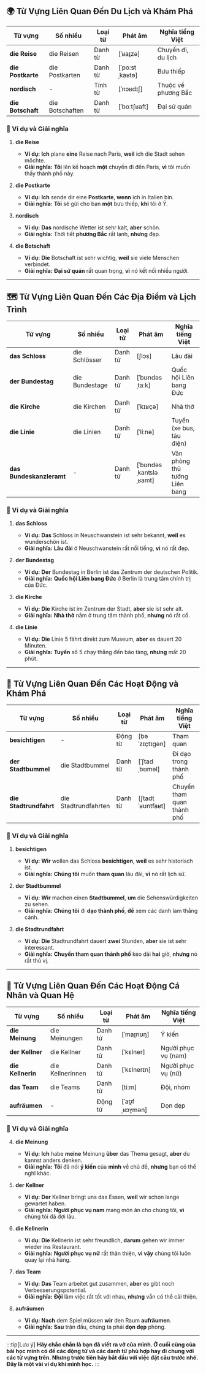 ## **🌍 Từ Vựng Liên Quan Đến Du Lịch và Khám Phá**

|**Từ vựng**|**Số nhiều**|**Loại từ**|**Phát âm**|**Nghĩa tiếng Việt**|
|---|---|---|---|---|
|**die Reise**|die Reisen|Danh từ|[ˈʁaɪ̯zə]|Chuyến đi, du lịch|
|**die Postkarte**|die Postkarten|Danh từ|[ˈpoːstˌkaʁtə]|Bưu thiếp|
|**nordisch**|-|Tính từ|[ˈnɔʁdɪʃ]|Thuộc về phương Bắc|
|**die Botschaft**|die Botschaften|Danh từ|[ˈboːtʃʁaft]|Đại sứ quán|

### **📌 Ví dụ và Giải nghĩa**

1. **die Reise**
    
    - **Ví dụ:** **Ich** plane **eine** Reise nach Paris, **weil** ich die Stadt sehen möchte.
    - **Giải nghĩa:** **Tôi** lên kế hoạch **một** chuyến đi đến Paris, **vì** tôi muốn thấy thành phố này.
2. **die Postkarte**
    
    - **Ví dụ:** **Ich** sende dir eine **Postkarte**, **wenn** ich in Italien bin.
    - **Giải nghĩa:** **Tôi** sẽ gửi cho bạn **một** bưu thiếp, **khi** tôi ở Ý.
3. **nordisch**
    
    - **Ví dụ:** **Das** nordische Wetter ist sehr kalt, **aber** schön.
    - **Giải nghĩa:** Thời tiết **phương Bắc** rất lạnh, **nhưng** đẹp.
4. **die Botschaft**
    
    - **Ví dụ:** **Die** Botschaft ist sehr wichtig, **weil** sie viele Menschen verbindet.
    - **Giải nghĩa:** **Đại sứ quán** rất quan trọng, **vì** nó kết nối nhiều người.

---
## **🗺️ Từ Vựng Liên Quan Đến Các Địa Điểm và Lịch Trình**

|**Từ vựng**|**Số nhiều**|**Loại từ**|**Phát âm**|**Nghĩa tiếng Việt**|
|---|---|---|---|---|
|**das Schloss**|die Schlösser|Danh từ|[ʃlɔs]|Lâu đài|
|**der Bundestag**|die Bundestage|Danh từ|[ˈbʊndəsˌtaːk]|Quốc hội Liên bang Đức|
|**die Kirche**|die Kirchen|Danh từ|[ˈkɪʁçə]|Nhà thờ|
|**die Linie**|die Linien|Danh từ|[ˈliːnə]|Tuyến (xe bus, tàu điện)|
|**das Bundeskanzleramt**|-|Danh từ|[ˈbʊndəsˌkanʦləˌʁamt]|Văn phòng thủ tướng Liên bang|

### **📌 Ví dụ và Giải nghĩa**

1. **das Schloss**
    
    - **Ví dụ:** **Das** Schloss in Neuschwanstein ist sehr bekannt, **weil** es wunderschön ist.
    - **Giải nghĩa:** **Lâu đài** ở Neuschwanstein rất nổi tiếng, **vì** nó rất đẹp.
2. **der Bundestag**
    
    - **Ví dụ:** **Der** Bundestag in Berlin ist das Zentrum der deutschen Politik.
    - **Giải nghĩa:** **Quốc hội Liên bang Đức** ở Berlin là trung tâm chính trị của Đức.
3. **die Kirche**
    
    - **Ví dụ:** **Die** Kirche ist im Zentrum der Stadt, **aber** sie ist sehr alt.
    - **Giải nghĩa:** **Nhà thờ** nằm ở trung tâm thành phố, **nhưng** nó rất cổ.
4. **die Linie**
    
    - **Ví dụ:** **Die** Linie 5 fährt direkt zum Museum, **aber** es dauert 20 Minuten.
    - **Giải nghĩa:** **Tuyến** số 5 chạy thẳng đến bảo tàng, **nhưng** mất 20 phút.

---
## **🌆 Từ Vựng Liên Quan Đến Các Hoạt Động và Khám Phá**

|**Từ vựng**|**Số nhiều**|**Loại từ**|**Phát âm**|**Nghĩa tiếng Việt**|
|---|---|---|---|---|
|**besichtigen**|-|Động từ|[bəˈzɪçtɪɡən]|Tham quan|
|**der Stadtbummel**|die Stadtbummel|Danh từ|[ˈʃtadˌbʊməl]|Đi dạo trong thành phố|
|**die Stadtrundfahrt**|die Stadtrundfahrten|Danh từ|[ʃtadtˈʁʊntfaʁt]|Chuyến tham quan thành phố|

### **📌 Ví dụ và Giải nghĩa**

1. **besichtigen**
    
    - **Ví dụ:** **Wir** wollen das Schloss **besichtigen**, **weil** es sehr historisch ist.
    - **Giải nghĩa:** **Chúng tôi** muốn **tham quan** lâu đài, **vì** nó rất lịch sử.
2. **der Stadtbummel**
    
    - **Ví dụ:** **Wir** machen einen **Stadtbummel**, **um** die Sehenswürdigkeiten zu sehen.
    - **Giải nghĩa:** **Chúng tôi** đi **dạo thành phố**, **để** xem các danh lam thắng cảnh.
3. **die Stadtrundfahrt**
    
    - **Ví dụ:** **Die** Stadtrundfahrt dauert **zwei** Stunden, **aber** sie ist sehr interessant.
    - **Giải nghĩa:** **Chuyến tham quan thành phố** kéo dài **hai** giờ, **nhưng** nó rất thú vị.

---
## **💬 Từ Vựng Liên Quan Đến Các Hoạt Động Cá Nhân và Quan Hệ**

|**Từ vựng**|**Số nhiều**|**Loại từ**|**Phát âm**|**Nghĩa tiếng Việt**|
|---|---|---|---|---|
|**die Meinung**|die Meinungen|Danh từ|[ˈmaɪ̯nʊŋ]|Ý kiến|
|**der Kellner**|die Kellner|Danh từ|[ˈkɛlner]|Người phục vụ (nam)|
|**die Kellnerin**|die Kellnerinnen|Danh từ|[ˈkɛlnerɪn]|Người phục vụ (nữ)|
|**das Team**|die Teams|Danh từ|[tiːm]|Đội, nhóm|
|**aufräumen**|-|Động từ|[ˈaʊ̯fˌʁɔʏ̯mən]|Dọn dẹp|

### **📌 Ví dụ và Giải nghĩa**

4. **die Meinung**
    
    - **Ví dụ:** **Ich** habe **meine** Meinung **über** das Thema gesagt, **aber** du kannst anders denken.
    - **Giải nghĩa:** **Tôi** đã nói **ý kiến** của **mình** về chủ đề, **nhưng** bạn có thể nghĩ khác.
5. **der Kellner**
    
    - **Ví dụ:** **Der** Kellner bringt uns das Essen, **weil** wir schon lange gewartet haben.
    - **Giải nghĩa:** **Người phục vụ nam** mang món ăn cho chúng tôi, **vì** chúng tôi đã đợi lâu.
6. **die Kellnerin**
    
    - **Ví dụ:** **Die** Kellnerin ist sehr freundlich, **darum** gehen wir immer wieder ins Restaurant.
    - **Giải nghĩa:** **Người phục vụ nữ** rất thân thiện, **vì vậy** chúng tôi luôn quay lại nhà hàng.
7. **das Team**
    
    - **Ví dụ:** **Das** Team arbeitet gut zusammen, **aber** es gibt noch Verbesserungspotential.
    - **Giải nghĩa:** **Đội** làm việc rất tốt với nhau, **nhưng** vẫn có thể cải thiện.
8. **aufräumen**
    
    - **Ví dụ:** **Nach** dem Spiel müssen **wir** den Raum **aufräumen**.
    - **Giải nghĩa:** **Sau** trận đấu, chúng ta phải **dọn dẹp** phòng.


---
:::tip[Lưu ý]
**Hãy chắc chắn là bạn đã viết ra vở của mình. Ở cuối cùng của bài học mình có để các động từ và các danh từ phù hợp hay đi chung với các từ vựng trên. Nhưng trước tiên hãy bắt đầu với việc đặt câu trước nhé. Đây là một vài ví dụ khi mình học.**
:::